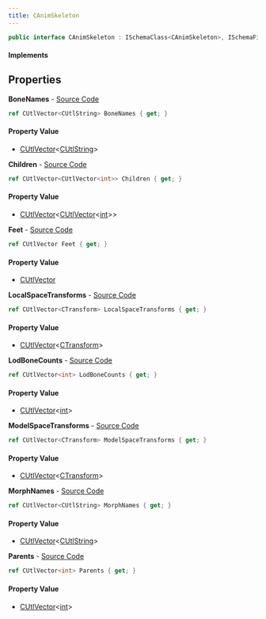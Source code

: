 ```yaml
---
title: CAnimSkeleton
---
```


```csharp
public interface CAnimSkeleton : ISchemaClass<CAnimSkeleton>, ISchemaField, ISchemaClass, INativeHandle
```

#### Implements

## Properties

**BoneNames** - [Source Code](https://github.com/swiftly-solution/swiftlys2/blob/main/managed/src/SwiftlyS2.Generated/Schemas/Interfaces/CAnimSkeleton.cs#L20)

```csharp
ref CUtlVector<CUtlString> BoneNames { get; }
```

#### Property Value

- [CUtlVector](/docs/api/shared/natives/cutlvector-1)<[CUtlString](/docs/api/shared/natives/cutlstring)>

**Children** - [Source Code](https://github.com/swiftly-solution/swiftlys2/blob/main/managed/src/SwiftlyS2.Generated/Schemas/Interfaces/CAnimSkeleton.cs#L22)

```csharp
ref CUtlVector<CUtlVector<int>> Children { get; }
```

#### Property Value

- [CUtlVector](/docs/api/shared/natives/cutlvector-1)<[CUtlVector](/docs/api/shared/natives/cutlvector-1)<[int](https://learn.microsoft.com/dotnet/api/system.int32)>>

**Feet** - [Source Code](https://github.com/swiftly-solution/swiftlys2/blob/main/managed/src/SwiftlyS2.Generated/Schemas/Interfaces/CAnimSkeleton.cs#L27)

```csharp
ref CUtlVector Feet { get; }
```

#### Property Value

- [CUtlVector](/docs/api/shared/natives/cutlvector)

**LocalSpaceTransforms** - [Source Code](https://github.com/swiftly-solution/swiftlys2/blob/main/managed/src/SwiftlyS2.Generated/Schemas/Interfaces/CAnimSkeleton.cs#L16)

```csharp
ref CUtlVector<CTransform> LocalSpaceTransforms { get; }
```

#### Property Value

- [CUtlVector](/docs/api/shared/natives/cutlvector-1)<[CTransform](/docs/api/shared/natives/ctransform)>

**LodBoneCounts** - [Source Code](https://github.com/swiftly-solution/swiftlys2/blob/main/managed/src/SwiftlyS2.Generated/Schemas/Interfaces/CAnimSkeleton.cs#L31)

```csharp
ref CUtlVector<int> LodBoneCounts { get; }
```

#### Property Value

- [CUtlVector](/docs/api/shared/natives/cutlvector-1)<[int](https://learn.microsoft.com/dotnet/api/system.int32)>

**ModelSpaceTransforms** - [Source Code](https://github.com/swiftly-solution/swiftlys2/blob/main/managed/src/SwiftlyS2.Generated/Schemas/Interfaces/CAnimSkeleton.cs#L18)

```csharp
ref CUtlVector<CTransform> ModelSpaceTransforms { get; }
```

#### Property Value

- [CUtlVector](/docs/api/shared/natives/cutlvector-1)<[CTransform](/docs/api/shared/natives/ctransform)>

**MorphNames** - [Source Code](https://github.com/swiftly-solution/swiftlys2/blob/main/managed/src/SwiftlyS2.Generated/Schemas/Interfaces/CAnimSkeleton.cs#L29)

```csharp
ref CUtlVector<CUtlString> MorphNames { get; }
```

#### Property Value

- [CUtlVector](/docs/api/shared/natives/cutlvector-1)<[CUtlString](/docs/api/shared/natives/cutlstring)>

**Parents** - [Source Code](https://github.com/swiftly-solution/swiftlys2/blob/main/managed/src/SwiftlyS2.Generated/Schemas/Interfaces/CAnimSkeleton.cs#L24)

```csharp
ref CUtlVector<int> Parents { get; }
```

#### Property Value

- [CUtlVector](/docs/api/shared/natives/cutlvector-1)<[int](https://learn.microsoft.com/dotnet/api/system.int32)>

